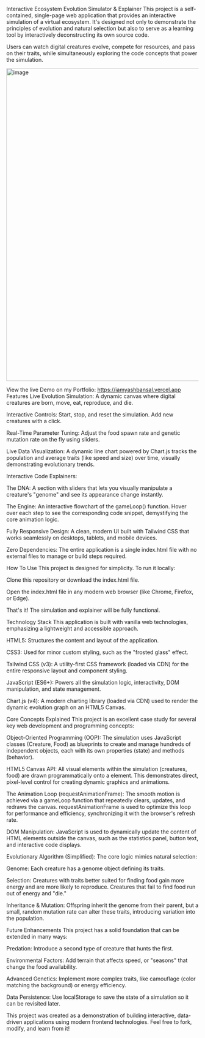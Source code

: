 Interactive Ecosystem Evolution Simulator & Explainer
This project is a self-contained, single-page web application that provides an interactive simulation of a virtual ecosystem. It's designed not only to demonstrate the principles of evolution and natural selection but also to serve as a learning tool by interactively deconstructing its own source code.

Users can watch digital creatures evolve, compete for resources, and pass on their traits, while simultaneously exploring the code concepts that power the simulation.

<img width="1773" height="817" alt="image" src="https://github.com/user-attachments/assets/49a59902-2b46-4e2e-9c2e-9794ff7c71a5" />

View the live Demo on my Portfolio: https://iamyashbansal.vercel.app
Features
Live Evolution Simulation: A dynamic canvas where digital creatures are born, move, eat, reproduce, and die.

Interactive Controls: Start, stop, and reset the simulation. Add new creatures with a click.

Real-Time Parameter Tuning: Adjust the food spawn rate and genetic mutation rate on the fly using sliders.

Live Data Visualization: A dynamic line chart powered by Chart.js tracks the population and average traits (like speed and size) over time, visually demonstrating evolutionary trends.

Interactive Code Explainers:

The DNA: A section with sliders that lets you visually manipulate a creature's "genome" and see its appearance change instantly.

The Engine: An interactive flowchart of the gameLoop() function. Hover over each step to see the corresponding code snippet, demystifying the core animation logic.

Fully Responsive Design: A clean, modern UI built with Tailwind CSS that works seamlessly on desktops, tablets, and mobile devices.

Zero Dependencies: The entire application is a single index.html file with no external files to manage or build steps required.

How To Use
This project is designed for simplicity. To run it locally:

Clone this repository or download the index.html file.

Open the index.html file in any modern web browser (like Chrome, Firefox, or Edge).

That's it! The simulation and explainer will be fully functional.

Technology Stack
This application is built with vanilla web technologies, emphasizing a lightweight and accessible approach.

HTML5: Structures the content and layout of the application.

CSS3: Used for minor custom styling, such as the "frosted glass" effect.

Tailwind CSS (v3): A utility-first CSS framework (loaded via CDN) for the entire responsive layout and component styling.

JavaScript (ES6+): Powers all the simulation logic, interactivity, DOM manipulation, and state management.

Chart.js (v4): A modern charting library (loaded via CDN) used to render the dynamic evolution graph on an HTML5 Canvas.

Core Concepts Explained
This project is an excellent case study for several key web development and programming concepts:

Object-Oriented Programming (OOP): The simulation uses JavaScript classes (Creature, Food) as blueprints to create and manage hundreds of independent objects, each with its own properties (state) and methods (behavior).

HTML5 Canvas API: All visual elements within the simulation (creatures, food) are drawn programmatically onto a <canvas> element. This demonstrates direct, pixel-level control for creating dynamic graphics and animations.

The Animation Loop (requestAnimationFrame): The smooth motion is achieved via a gameLoop function that repeatedly clears, updates, and redraws the canvas. requestAnimationFrame is used to optimize this loop for performance and efficiency, synchronizing it with the browser's refresh rate.

DOM Manipulation: JavaScript is used to dynamically update the content of HTML elements outside the canvas, such as the statistics panel, button text, and interactive code displays.

Evolutionary Algorithm (Simplified): The core logic mimics natural selection:

Genome: Each creature has a genome object defining its traits.

Selection: Creatures with traits better suited for finding food gain more energy and are more likely to reproduce. Creatures that fail to find food run out of energy and "die."

Inheritance & Mutation: Offspring inherit the genome from their parent, but a small, random mutation rate can alter these traits, introducing variation into the population.

Future Enhancements
This project has a solid foundation that can be extended in many ways:

Predation: Introduce a second type of creature that hunts the first.

Environmental Factors: Add terrain that affects speed, or "seasons" that change the food availability.

Advanced Genetics: Implement more complex traits, like camouflage (color matching the background) or energy efficiency.

Data Persistence: Use localStorage to save the state of a simulation so it can be revisited later.

This project was created as a demonstration of building interactive, data-driven applications using modern frontend technologies. Feel free to fork, modify, and learn from it!
